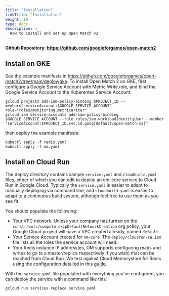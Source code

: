 ```yaml
---
title: "Installation"
linkTitle: "Installation"
weight: 10
type: docs
description: >
  How to install and set up Open Match v2
---
```


**Github Repository: https://github.com/googleforgames/open-match2**

## Install on GKE

See the example manifests in https://github.com/googleforgames/open-match2/tree/main/deploy/gke.
To install Open Match 2 on GKE, first configure a Google Service Account with Metric Write role,
and bind the Google Service Account to the Kuberentes Service Account:

```
gcloud projects add-iam-policy-binding $PROJECT_ID --member="serviceAccount:$GOOGLE_SERVICE_ACCOUNT" --role="roles/monitoring.metricWriter"
gcloud iam service-accounts add-iam-policy-binding $GOOGLE_SERVICE_ACCOUNT --role roles/iam.workloadIdentityUser --member "serviceAccount:$PROJECT_ID.svc.id.goog[default/open-match-sa]"
```

then deploy the example manifests:

```
kubectl apply -f redis.yaml
kubectl apply -f om.yaml
```

## Install on Cloud Run

The deploy directory contains sample `service.yaml` and `cloudbuild.yaml` files, either of which you can edit to deploy an om-core service to Cloud Run in Google Cloud. Typically the `service.yaml` is easier to adapt to manually deploying via command line, and `cloudbuild.yaml` is easier to adapt to a continuous build system, although feel free to use them as you see fit.

You should populate the following:

- Your VPC network. Unless your company has turned on the `constraints/compute.skipDefaultNetworkCreation` org policy, your Google Cloud project will have a VPC created already, named `default`.
- Your Service Account created for `om-core`. The `deploy/cloudrun-sa.iam` file lists all the roles the service account will need.
- Your Redis instance IP address(es, OM supports configuring reads and writes to go to a master/replica respectively if you wish) that can be reached from Cloud Run. We test against Cloud Memorystore for Redis using the configuration detailed in this [guide](https://cloud.google.com/memorystore/docs/redis/connect-redis-instance-cloud-run).

With the `service.yaml` file populated with everything you've configured, you can deploy the service with a command like this:

```
gcloud run services replace service.yaml
```